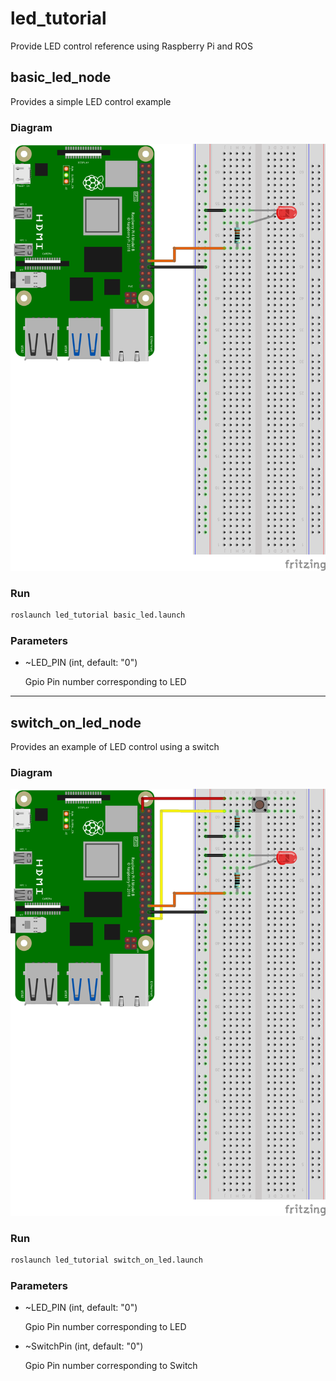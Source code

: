 # led_tutorial

Provide LED control reference using Raspberry Pi and ROS

## basic_led_node

Provides a simple LED control example

### Diagram

![basic_led_diagram](./led_tutorial/diagram/basic_led.png)

### Run

```bash
roslaunch led_tutorial basic_led.launch
```

### Parameters

- ~LED_PIN (int, default: "0")

  Gpio Pin number corresponding to LED

----


## switch_on_led_node

Provides an example of LED control using a switch

### Diagram

![switch_on_led_diagram](./led_tutorial/diagram/switch_on_led.png)

### Run

```bash
roslaunch led_tutorial switch_on_led.launch
```

### Parameters

- ~LED_PIN (int, default: "0")

  Gpio Pin number corresponding to LED

- ~SwitchPin (int, default: "0")

  Gpio Pin number corresponding to Switch

